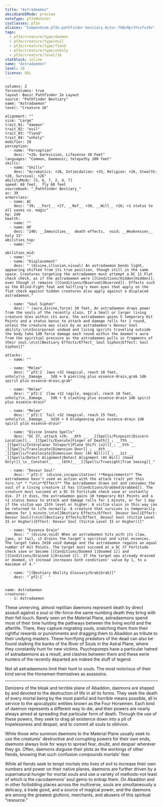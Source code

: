 ```yaml
---
title: "Astradaemon"
obsidianUIMode: preview
noteType: pf2eMonster
cssClasses: pf2e
aliases: "Compendium.pf2e.pathfinder-bestiary.Actor.fkBcMpr3Yxxfvz9v" 
tags:
  - pf2e/creature/type/daemon
  - pf2e/creature/type/evil
  - pf2e/creature/type/fiend
  - pf2e/creature/type/unholy
  - pf2e/creature/level/16
statblock: inline
name: "Astradaemon"
level: 16
license: OGL
---
```


```statblock
columns: 2
forcecolumns: true
layout: Basic Pathfinder 2e Layout
source: "Pathfinder Bestiary"
name: "Astradaemon"
level: "Creature 16"

alignment: ""
size: "Large"
trait_01: "daemon"
trait_02: "evil"
trait_03: "fiend"
trait_04: "unholy"
modifier: 28
perception:
  - name: "Perception"
    desc: "+28; Darkvision, Lifesense 30 Feet"
languages: "Common, Daemonic; telepathy 100 feet"
skills:
  - name: "Skills"
    desc: "Acrobatics: +28, Intimidation: +33, Religion: +26, Stealth: +28, Survival: +26"
abilityMods: [5, 6, 7, 2, 4, 7]
speed: 60 feet,  fly 60 feet
sourcebook: "_Pathfinder Bestiary_"
ac: 39
armorclass:
  - name: AC
    desc: "39; __Fort__ +27, __Ref__ +30, __Will__ +26; +1 status to all saves vs. magic"
hp: 240
health:
  - name: ""
  - name: HP
    desc: "240; __Immunities__  death effects,  void; __Weaknesses__ holy 15"
abilities_top:
  - name: ""

abilities_mid:
  - name: ""
  - name: "Displacement"
    desc: " (divine,illusion,visual) An astradaemon bends light, appearing shifted from its true position, though still in the same space. Creatures targeting the astradaemon must attempt a DC 11 Flat check check, as if the astradaemon were [[Conditions/Hidden|Hidden]], even though it remains [[Conditions/Observed|Observed]]. Effects such as the Blind-Fight feat and halfling's keen eyes that apply on the flat check against hidden creatures also apply against a displaced astradaemon."

  - name: "Soul Siphon"
    desc: " (aura,divine,force) 30 feet. An astradaemon draws power from the souls of the recently slain. If a Small or larger living creature dies within its aura, the astradaemon gains 5 temporary Hit Points and a status bonus to attack and damage rolls for 1 round, unless the creature was slain by an astradaemon's Devour Soul ability.\n\nIncorporeal undead and living spirits traveling outside the body take 1d8 force damage each round within the daemon's aura from the spiritual pressure as the astradaemon pulls in fragments of their soul.\n\n[[Bestiary Effects/Effect_ Soul Siphon|Effect: Soul Siphon]]"

attacks:
  - name: ""

  - name: "Melee"
    desc: "`pf2:1` Jaws +32 (magical, reach 10 feet, unholy)\n__Damage__  3d8 + 9 piercing plus essence-drain,grab 1d6 spirit plus essence-drain,grab"

  - name: "Melee"
    desc: "`pf2:1` Claw +32 (agile, magical, reach 10 feet, unholy)\n__Damage__  3d6 + 9 slashing plus essence-drain 1d6 spirit plus essence-drain"

  - name: "Melee"
    desc: "`pf2:1` Tail +32 (magical, reach 15 feet, unholy)\n__Damage__  3d10 + 9 bludgeoning plus essence-drain 1d6 spirit plus essence-drain"

  - name: "Divine Innate Spells"
    desc: "DC 37, attack +29; __8th __  _[[Spells/Pinpoint|Discern Location]]_, _[[Spells/Execute|Finger of Death]]_; __7th __  _[[Spells/Interplanar Teleport|Plane Shift (x2)]]_; __5th __  _[[Spells/Translocate|Dimension Door]]_; __4th __  _[[Spells/Translocate|Dimension Door (At Will)]]_; __1st __  _[[Spells/Detect Alignment|Detect Alignment (At Will) (Good Only)]]_\n__Constant__  __(6th)__ _[[Spells/Truesight|True Seeing]]_"

  - name: "Devour Soul"
    desc: "`pf2:1` (divine,incapacitation) **Requirements** The astradaemon hasn't used an action with the attack trait yet this turn.\n* * *\n\n**Effect** The astradaemon draws out and consumes the soul of a living creature it has [[Conditions/Grabbed|Grabbed]]. The creature must succeed at a DC 35 Fortitude check save or instantly die. If it dies, the astradaemon gains 10 temporary Hit Points and a +2 status bonus to attack and damage rolls for 1 minute, or for 1 day if the victim was 15th level or higher. A victim slain in this way can be returned to life normally. A creature that survives is temporarily immune for 1 minute.\n\n[[Bestiary Effects/Effect_ Devour Soul|Effect: Devour Soul]]\n\n[[Bestiary Effects/Effect_ Devour Soul (Victim Level 15 or Higher)|Effect: Devour Soul (Victim Level 15 or Higher)]]"

  - name: "Essence Drain"
    desc: " (divine,void) When an astradaemon hits with its claw, jaws, or tail, it drains the target's spiritual and vital essences. The target takes 2d10 void damage and the astradaemon regains an equal number of Hit Points. The target must succeed at a DC 37 Fortitude check save or become [[Conditions/Doomed 1|Doomed 1]] and [[Conditions/Drained 1|Drained 1]]. If the target was already drained or doomed, it instead increases both conditions' value by 1, to a maximum of 4."

  - name: "[[Bestiary Ability Glossary/Grab|Grab]]"
    desc: "`pf2:1`  "
 
```

```encounter-table
name: Astradaemon
creatures:
  - 1: Astradaemon
```



These unnerving, almost reptilian daemons represent death by direct assault against a soul or life-force-the same numbing death they bring with their fell touch. Rarely seen on the Material Plane, astradaemons spend most of their time hunting the pathways between the living world and the afterlife. There, they capture migrating souls, snatching them from their rightful rewards or punishments and dragging them to Abaddon as tribute to their undying masters. These horrifying predators of the dead can also be found stalking the banks of the River of Souls in the Astral Plane, where they constantly hunt for new victims. Psychopomps have a particular hatred of astradaemons as a result, and clashes between them and these eerie hunters of the recently departed are indeed the stuff of legend.

Not all astradaemons limit their hunt to souls. The most notorious of their kind serve the Horsemen themselves as assassins.

* * *

Denizens of the bleak and terrible plane of Abaddon, daemons are shaped by and devoted to the destruction of life in all its forms. They seek the death of every mortal being by the most painful and horrible means possible, all in service to the apocalyptic entities known as the Four Horsemen. Each kind of daemon represents a different way to die, and their powers are nearly always aimed at spreading that particular form of death. Through the use of these powers, they seek to drag all existence down into a pit of hopelessness and despair, and to commit all souls to oblivion.

While those who summon daemons to the Material Plane usually seek to use the creatures' destructive and corrupting powers for their own ends, daemons always look for ways to spread fear, doubt, and despair wherever they go. Often, daemons disguise their plots as the workings of other fiends, knowing that such confusion compounds mortals' fear.

While all fiends seek to tempt mortals into lives of evil to increase their own numbers and power on their native planes, daemons are further driven by a supernatural hunger for mortal souls and use a variety of methods-not least of which is the cacodaemons' soul gems-to entrap them. On Abaddon and in other forbidding places across the multiverse, souls are simultaneously a delicacy, a trade good, and a source of magical power, and the daemons are among the greatest gluttons, merchants, and abusers of this spiritual "resource."

